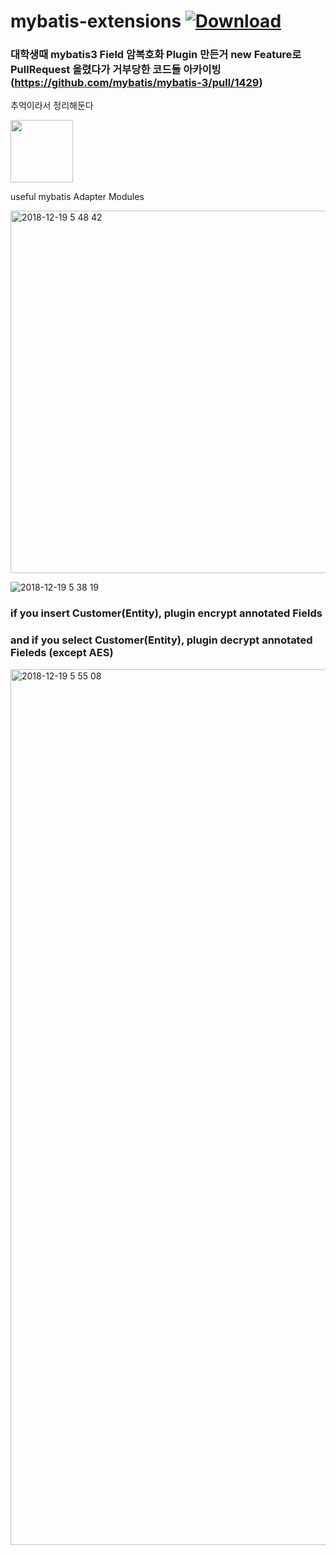# mybatis-extensions [ ![Download](https://api.bintray.com/packages/icc/mybatis-extensions/mybatis-extensions/images/download.svg) ](https://bintray.com/icc/mybatis-extensions/mybatis-extensions/_latestVersion) 

### 대학생때 mybatis3 Field 암복호화 Plugin 만든거 new Feature로 PullRequest 올렸다가 거부당한 코드들 아카이빙 (https://github.com/mybatis/mybatis-3/pull/1429)
추억이라서 정리해둔다

<img src="https://user-images.githubusercontent.com/24240623/68653739-b5edf100-056f-11ea-90bf-5df1a22132bf.png" width="100" height="100">

useful mybatis Adapter Modules



<img width="580" alt="2018-12-19 5 48 42" src="https://user-images.githubusercontent.com/24240623/50209133-5c5c6100-03b6-11e9-89da-a22652d848f0.png">



![2018-12-19 5 38 19](https://user-images.githubusercontent.com/24240623/50209067-35059400-03b6-11e9-9f82-b22bf2d535c7.png)



### if you insert Customer(Entity), plugin encrypt annotated Fields
### and if you select Customer(Entity), plugin decrypt annotated Fieleds (except AES)

<img width="1401" alt="2018-12-19 5 55 08" src="https://user-images.githubusercontent.com/24240623/50209505-44391180-03b7-11e9-8d30-af6b7c2eba45.png">
